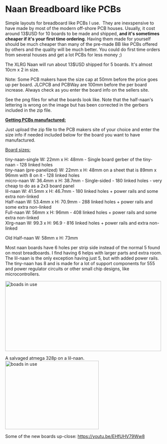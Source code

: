# Naan Breadboard like PCBs

Simple layouts for breadboard like PCBs I use.  They are inexspensive to have made by most of the modern off-shore PCB houses. 
Usually, it cost around 13$USD for 10 boards to be made and shipped, <b>and it's sometimes cheaper if it's your first time ordering</b>. Having them made for yourself should be much cheaper than many of the pre-made BB like PCBs offered by others and the quality will be much better. You could do first time orders from several houses and get a lot PCBs for less money ;)

The XLRG Naan will run about 13$USD shipped for 5 boards.  It's almost 10cm x 2 in size. 

Note: Some PCB makers have the size cap at 50mm before the price goes up per board. JLCPCB and PCBWay are 100mm before the per board increase. Always check as you enter the board info on the sellers site.

See the png files for what the boards look like. Note that the half-naan's lettering is wrong on the image but has been corrected in the gerbers included in the zip file.
<br>

<u><b>Getting PCBs manufactured:</b></u><br>

Just upload the zip file to the PCB makers site of your choice and enter the size info if needed included below for the board you want to have manufactured.

<u>Board sizes:</u>

tiny-naan-single  W: 22mm   x H: 48mm - Single board gerber of the tiny-naan - 128 linked holes<br>
tiny-naan (pre-panelized)  W: 22mm   x H: 48mm on a sheet that is 89mm x 96mm with 8 on it - 128 linked holes<br>
micro-naan W: 36.4mm x H: 38.7mm - Single-sided - 180 linked holes - very cheap to do as a 2x3 board panel<br>
lil-naan   W: 41.5mm x H: 46.7mm - 180 linked holes + power rails and some extra non-linked<br>
Half-naan  W: 53.4mm x H: 70.9mm - 288 linked holes + power rails and some extra non-linked<br>
Full-naan  W: 56mm   x H: 96mm   - 408 linked holes + power rails and some extra non-linked<br>
Xlrg-naan  W: 99.3   x H: 96.9   - 816 linked holes + power rails and extra non-linked<br>

Old Half-naan W: 58mm x H: 73mm <br>

Most naan boards have 6 holes per strip side instead of the normal 5 found on most breadboards. I find having 6 helps with larger parts and extra room. The lil-naan is the only exception having just 5, but with added power rails. The tiny-naan has 8 and is made for a lot of support components for 555 and power regulator circuits or other small chip designs, like microcontrollers.<br>

<img src="https://github.com/jscottb/pcbs/blob/master/naans-in-use.jpg" alt="boads in use" height="225" width="500">

A salvaged atmega 328p on a lil-naan. <br>
<img src="https://github.com/jscottb/pcbs/blob/master/lil-328p.jpg" alt="boads in use" height="220" width="300">


Some of the new boards up-close: 
https://youtu.be/EHfUHV79Ww8

